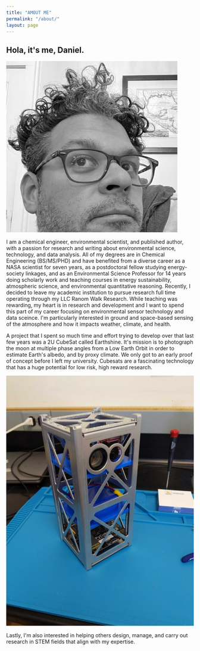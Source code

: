 ```yaml
---
title: "AMOUT ME"
permalink: "/about/"
layout: page
---
```


## Hola, it's me, Daniel.

![Picture of ME](assets/images/profile.jpg)

I am a chemical engineer, environmental scientist, and published author, with a passion for research and writing about environmental science, technology, and data analysis. All of my degrees are in Chemical Engineering (BS/MS/PHD) and have benefited from a diverse career as a NASA scientist for seven years, as a postdoctoral fellow studying energy-society linkages, and as an Environmental Science Professor for 14 years doing scholarly work and teaching courses in energy sustainability, atmospheric science, and environmental quantitative reasoning. Recently, I decided to leave my academic institution to pursue research full time operating through my LLC Ranom Walk Research. While teaching was rewarding, my heart is in research and development and I want to spend this part of my career focusing on environmental sensor technology and data sceince. I'm particularly interested in ground and space-based sensing of the atmosphere and how it impacts weather, climate, and health. 

A project that I spent so much time and effort trying to develop over that last few years was a 2U CubeSat called Earthshine. It's mission is to photograph the moon at multiple phase angles from a Low Earth Orbit in order to estimate Earth's albedo, and by proxy climate. We only got to an early proof of concept before I left my university. Cubesats are a fascinating technology that has a huge potential for low risk, high reward research.  

![Picture of Earthshine](assets/images/earthshine1.jpg)


Lastly, I'm also interested in helping others design, manage, and carry out research in STEM fields that align with my expertise.

